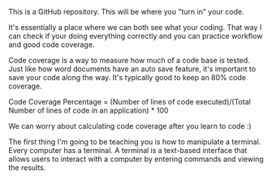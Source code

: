 This is a GitHub repository. This will be where you "turn in" your code.

It's essentially a place where we can both see what your coding. That way I can check if your
doing everything correctly and you can practice workflow and good code coverage.

Code coverage is a way to measure how much of a code base is tested. Just like how word documents have an auto save feature, it's important to save your code along the way.
It's typically good to keep an 80% code coverage.

Code Coverage Percentage = 
(Number of lines of code executed)/(Total Number of lines of code in an application) * 100

We can worry about calculating code coverage after you learn to code :)

The first thing I'm going to be teaching you is how to manipulate a terminal. Every computer has a terminal. A terminal is a text-based interface that allows users to interact with a computer by entering commands and viewing the results.
